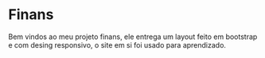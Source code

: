 # Finans
Bem vindos ao meu projeto finans, ele entrega um layout feito em bootstrap e com desing responsivo, o site em si foi usado para aprendizado.

